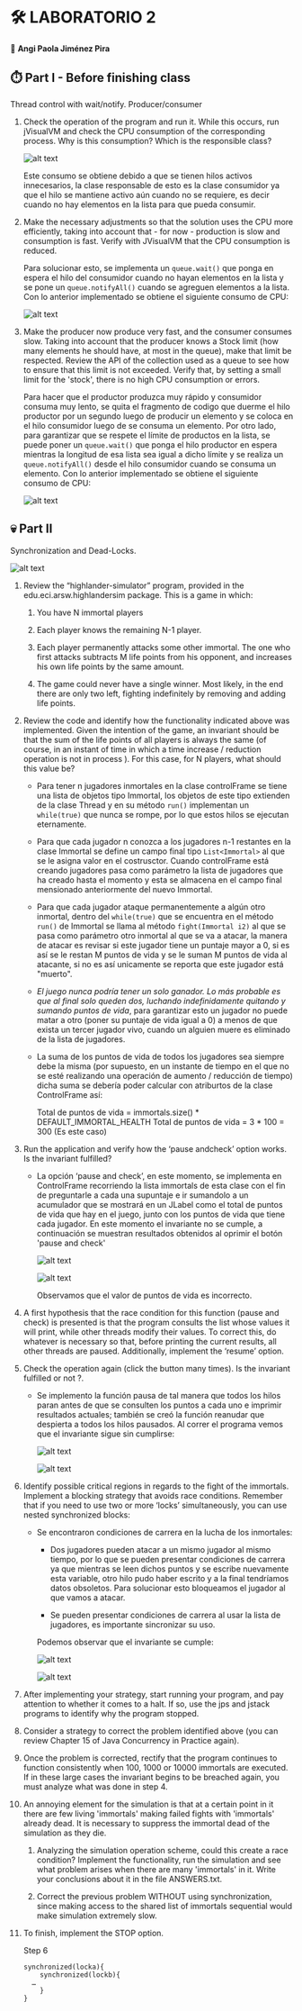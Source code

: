 # 🛠️ LABORATORIO 2 
  
  📌 **Angi Paola Jiménez Pira**

## ⏱️ Part I - Before finishing class
	
  Thread control with wait/notify. Producer/consumer

  1. Check the operation of the program and run it. While this occurs, run jVisualVM and check the CPU consumption of the corresponding process. Why is this consumption? Which
  is the responsible class? 
  
     ![alt text](https://raw.githubusercontent.com/angipaola10/LAB2-ARSW/master/IMMORTALS/img/usocpu1.png) 
		
      Este consumo se obtiene debido a que se tienen hilos activos innecesarios, la clase responsable de esto es la clase consumidor ya que el hilo se mantiene activo aún 
      cuando no se requiere, es decir cuando no hay elementos en la lista para que pueda consumir.
		
  2. Make the necessary adjustments so that the solution uses the CPU more efficiently, taking into account that - for now - production is slow and consumption is fast. Verify
  with JVisualVM that the CPU consumption is reduced. 

      Para solucionar esto, se implementa un `queue.wait()` que ponga en espera el hilo del consumidor cuando no hayan elementos en la lista y se pone un `queue.notifyAll()`
      cuando se agreguen elementos a la lista. Con lo anterior implementado se obtiene el siguiente consumo de CPU:

     ![alt text](https://raw.githubusercontent.com/angipaola10/LAB2-ARSW/master/IMMORTALS/img/CPU2.png) 
      

  3. Make the producer now produce very fast, and the consumer consumes slow. Taking into account that the producer knows a Stock limit (how many elements he should have, at
  most in the queue), make that limit be respected. Review the API of the collection used as a queue to see how to ensure that this limit is not exceeded. Verify that, by
  setting a small limit for the 'stock', there is no high CPU consumption or errors.
 
       Para hacer que el productor produzca muy rápido y consumidor consuma muy lento, se quita el fragmento de codigo que duerme el hilo productor por un segundo luego de
       producir un elemento y se coloca en el hilo consumidor luego de se consuma un elemento. Por otro lado, para garantizar que se respete el límite de productos en la
       lista, se puede poner un `queue.wait()` que ponga el hilo productor en espera mientras la longitud de esa lista sea igual a dicho límite y se realiza un 
       `queue.notifyAll()` desde el hilo consumidor cuando se consuma un elemento. Con lo anterior implementado se obtiene el siguiente consumo de CPU:
  
       ![alt text](https://raw.githubusercontent.com/angipaola10/LAB2-ARSW/master/IMMORTALS/img/CPU3.png) 
       
## 💀 Part II

  Synchronization and Dead-Locks.
  
   ![alt text](https://raw.githubusercontent.com/angipaola10/LAB2-ARSW/master/IMMORTALS/img/imortal.png)        
  
  1. Review the “highlander-simulator” program, provided in the edu.eci.arsw.highlandersim package. This is a game in which:
  	
       1. You have N immortal players
	
       2. Each player knows the remaining N-1 player.
	
       3. Each player permanently attacks some other immortal. The one who first attacks subtracts M life points from his opponent, and increases his own life points by the
       same amount. 

       4. The game could never have a single winner. Most likely, in the end there are only two left, fighting indefinitely by removing and adding life points. 

  2. Review the code and identify how the functionality indicated above was implemented. Given the intention of the game, an invariant should be that the sum of the life
  points of all players is always the same (of course, in an instant of time in which a time increase / reduction operation is not in process ). For this case, for N players,
  what should this value be?

       * Para tener n jugadores inmortales en la clase controlFrame se tiene una lista de objetos tipo Immortal, los objetos de este tipo extienden de la clase Thread y en su
       método `run()` implementan un `while(true)` que nunca se rompe, por lo que estos hilos se ejecutan eternamente. 
   
       * Para que cada jugador n conozca a los jugadores n-1 restantes en la clase Immortal se define un campo final tipo `List<Immortal>` al que se le asigna valor en el
       costrusctor. Cuando controlFrame está creando jugadores pasa como parámetro la lista de jugadores que ha creado hasta el momento y esta se almacena en el campo final
       mensionado anteriormente del nuevo Immortal. 
   
       * Para que cada jugador ataque permanentemente a algún otro inmortal, dentro del `while(true)` que se encuentra en el método `run()` de Immortal se llama al método
       `fight(Immortal i2)` al que se pasa como parámetro otro inmortal al que se va a atacar, la manera de atacar es revisar si este jugador tiene un puntaje mayor a 0, si
       es así se le restan M puntos de vida y se le suman M puntos de vida al atacante, si no es así unicamente se reporta que este jugador está "muerto".
   
       * *El juego nunca podría tener un solo ganador. Lo más probable es que al final solo queden dos, luchando indefinidamente quitando y sumando puntos de vida*, para
       garantizar esto un jugador no puede matar a otro (poner su puntaje de vida igual a 0) a menos de que exista un tercer jugador vivo, cuando un alguien muere es
       eliminado de la lista de jugadores.
   
       * La suma de los puntos de vida de todos los jugadores sea siempre debe la misma (por supuesto, en un instante de tiempo en el que no se esté realizando una operación
       de aumento / reducción de tiempo) dicha suma se debería poder calcular con atriburtos de la clase ControlFrame así: 
       
           Total de puntos de vida = immortals.size() * DEFAULT_IMMORTAL_HEALTH
	   Total de puntos de vida = 3 * 100 = 300 (Es este caso)
    
  3. Run the application and verify how the ‘pause andcheck’ option works. Is the invariant fulfilled?
  
       * La opción ‘pause and check’, en este momento, se implementa en ControlFrame recorriendo la lista immortals de esta clase con el fin de preguntarle a cada una
       supuntaje e ir sumandolo a un acumulador que se mostrará en un JLabel como el total de puntos de vida que hay en el juego, junto con los puntos de vida que tiene cada
       jugador. En este momento el invariante no se cumple, a continuación se muestran resultados obtenidos al oprimir el botón 'pause and check'
       
            ![alt text](https://raw.githubusercontent.com/angipaola10/LAB2-ARSW/master/IMMORTALS/img/pauseandcheck1.png)  
	
	     ![alt text](https://raw.githubusercontent.com/angipaola10/LAB2-ARSW/master/IMMORTALS/img/pauseandcheck2.png)  
	
	     Observamos que el valor de puntos de vida es incorrecto. 
	     
  4. A first hypothesis that the race condition for this function (pause and check) is presented is that the program consults the list whose values it will print, while
  other threads modify their values. To correct this, do whatever is necessary so that, before printing the current results, all other threads are paused. Additionally,
  implement the ‘resume’ option.
  
  5. Check the operation again (click the button many times). Is the invariant fulfilled or not ?.
  
       * Se implemento la función pausa de tal manera que todos los hilos paran antes de que se consulten los puntos a cada uno e imprimir resultados actuales; también se
       creó la función reanudar que despierta a todos los hilos pausados. Al correr el programa vemos que el invariante sigue sin cumplirse: 
       
	     ![alt text](https://raw.githubusercontent.com/angipaola10/LAB2-ARSW/master/IMMORTALS/img/pauseandcheck3.png)  
	     
	     ![alt text](https://raw.githubusercontent.com/angipaola10/LAB2-ARSW/master/IMMORTALS/img/pauseandcheck4.png)  
  
  6. Identify possible critical regions in regards to the fight of the immortals. Implement a blocking strategy that avoids race conditions. Remember that if you need to use
  two or more ‘locks’ simultaneously, you can use nested synchronized blocks:
  
       * Se encontraron condiciones de carrera en la lucha de los inmortales: 
       	
            * Dos jugadores pueden atacar a un mismo jugador al mismo tiempo, por lo que se pueden presentar condiciones de carrera ya que mientras se leen dichos puntos y
	    se escribe nuevamente esta variable, otro hilo pudo haber escrito y a la final tendríamos datos obsoletos. Para solucionar esto bloqueamos el jugador al que vamos
	    a atacar.
	    
	     * Se pueden presentar condiciones de carrera al usar la lista de jugadores, es importante sincronizar su uso. 
	  
          Podemos observar que el invariante se cumple:
		
	       ![alt text](https://raw.githubusercontent.com/angipaola10/LAB2-ARSW/master/IMMORTALS/img/invariante1.png)  
	     
	       ![alt text](https://raw.githubusercontent.com/angipaola10/LAB2-ARSW/master/IMMORTALS/img/invariante2.png)  
  
  7. After implementing your strategy, start running your program, and pay attention to whether it comes to a halt. If so, use the jps and jstack programs to identify why the
  program stopped.
  
  8. Consider a strategy to correct the problem identified above (you can review Chapter 15 of Java Concurrency in Practice again).
  
  9. Once the problem is corrected, rectify that the program continues to function consistently when 100, 1000 or 10000 immortals are executed. If in these large cases the
  invariant begins to be breached again, you must analyze what was done in step 4.
  
  10. An annoying element for the simulation is that at a certain point in it there are few living 'immortals' making failed fights with 'immortals' already dead. It is
  necessary to suppress the immortal dead of the simulation as they die.
  
      1.  Analyzing the simulation operation scheme, could this create a race condition? Implement the functionality, run the simulation and see what problem arises when
      there are many 'immortals' in it. Write your conclusions about it in the file ANSWERS.txt.
     
      2. Correct the previous problem WITHOUT using synchronization, since making access to the shared list of immortals sequential would make simulation extremely slow. 
  
  11. To finish, implement the STOP option.
  
  
      Step 6
     	
	      synchronized(locka){
	          synchronized(lockb){
		  	…
	          }
	      }
